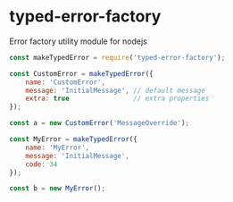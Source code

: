 # typed-error-factory
Error factory utility module for nodejs

```javascript
const makeTypedError = require('typed-error-factory');

const CustomError = makeTypedError({
    name: 'CustomError',
    message: 'InitialMessage', // default message
    extra: true                // extra properties 
});            

const a = new CustomError('MessageOverride');

const MyError = makeTypedError({
    name: 'MyError',
    message: 'InitialMessage', 
    code: 34
});

const b = new MyError();
```